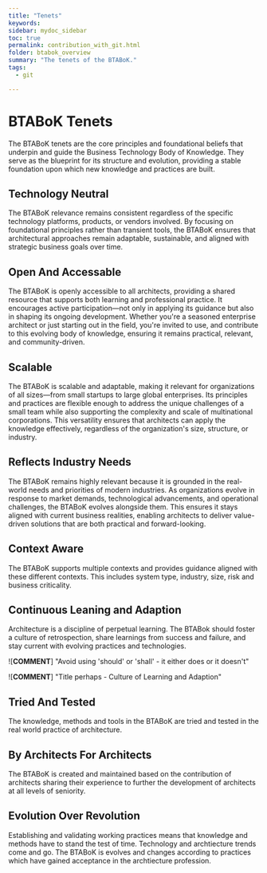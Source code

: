 ```yaml
---
title: "Tenets"
keywords: 
sidebar: mydoc_sidebar
toc: true
permalink: contribution_with_git.html
folder: btabok_overview
summary: "The tenets of the BTABoK."
tags: 
  - git

---
```


# BTABoK Tenets

The BTABoK tenets are the core principles and foundational beliefs that underpin and guide the Business Technology Body of Knowledge. They serve as the blueprint for its structure and evolution, providing a stable foundation upon which new knowledge and practices are built.

## Technology Neutral

The BTABoK relevance remains consistent regardless of the specific technology platforms, products, or vendors involved. By focusing on foundational principles rather than transient tools, the BTABoK ensures that architectural approaches remain adaptable, sustainable, and aligned with strategic business goals over time.


## Open And Accessable

The BTABoK is openly accessible to all architects, providing a shared resource that supports both learning and professional practice. It encourages active participation—not only in applying its guidance but also in shaping its ongoing development. Whether you're a seasoned enterprise architect or just starting out in the field, you're invited to use, and contribute to this evolving body of knowledge, ensuring it remains practical, relevant, and community-driven.

## Scalable

The BTABoK  is scalable and adaptable, making it relevant for organizations of all sizes—from small startups to large global enterprises. Its principles and practices are flexible enough to address the unique challenges of a small team while also supporting the complexity and scale of multinational corporations. This versatility ensures that architects can apply the knowledge effectively, regardless of the organization's size, structure, or industry.

## Reflects Industry Needs

The BTABoK remains highly relevant because it is grounded in the real-world needs and priorities of modern industries. As organizations evolve in response to market demands, technological advancements, and operational challenges, the BTABoK  evolves alongside them. This ensures it stays aligned with current business realities, enabling architects to deliver value-driven solutions that are both practical and forward-looking.

## Context Aware

The BTABoK supports multiple contexts and provides guidance aligned with these different contexts. This includes system type, industry, size, risk and business criticality.

## Continuous Leaning and Adaption

Architecture is a discipline of perpetual learning. The BTABok should foster a culture of retrospection, share learnings from success and failure, and stay current with evolving practices and technologies.

![**COMMENT**] "Avoid using 'should' or 'shall' - it either does or it doesn't"

![**COMMENT**] "Title perhaps - Culture of Learning and Adaption"

## Tried And Tested
The knowledge, methods and tools in the BTABoK are tried and tested in the real world practice of architecture.

## By Architects For Architects
The BTABoK is created and maintained based on the contribution of architects sharing their experience to further the development of architects at all levels of seniority.

## Evolution Over Revolution
Establishing and validating working practices means that knowledge and methods have to stand the test of time. Technology and archtiecture trends come and go. The BTABoK is evolves and changes according to practices which have gained acceptance in the archtiecture profession.


